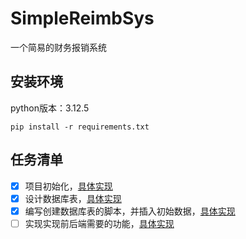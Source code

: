 # SimpleReimbSys

一个简易的财务报销系统

## 安装环境

python版本：3.12.5

```shell
pip install -r requirements.txt
```

## 任务清单

- [x] 项目初始化，[具体实现](./docs/具体实现.md#项目初始化)
- [x] 设计数据库表，[具体实现](./docs/具体实现.md#设计数据库表)
- [x] 编写创建数据库表的脚本，并插入初始数据，[具体实现](./docs/具体实现.md#编写创建数据库表的脚本)
- [ ] 实现实现前后端需要的功能，[具体实现](./docs/具体实现.md#实现前后端功能)
